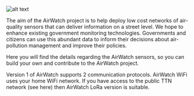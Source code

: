 
![alt text](https://github.com/rorygleeson/AirWatch/blob/master/LogoForGitHub.png)



The aim of the AirWatch project is to help deploy low cost networks of air-quality sensors that can deliver information on a street level. We hope to enhance existing government monitoring technologies. Governments and citizens can use this abundant data to inform their decisions about air-pollution management and improve their policies.


Here you will find the details regarding the AirWatch sensors, so you can build your own and contribute to the AirWatch project. 

Version 1 of AirWatch supports 2 communication protocols. AirWatch WiFi uses your home WiFi network.
If you have access to the public TTN network (see here) then AirWatch LoRa version is suitable. 




